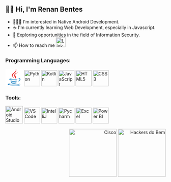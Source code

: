## 👋🏽 Hi, I'm Renan Bentes
- 👨🏽‍💻 I'm interested in Native Android Development.
- ☕ I'm currently learning  Web Development, especially in Javascript.
- 📱 Exploring opportunities in the field of Information Security.
- 📫 How to reach me <a  href="https://www.linkedin.com/in/renan-bentes731/" target="_blank" rel="noreferrer">
            <img title="Linkedin" src="https://cdn.jsdelivr.net/gh/devicons/devicon/icons/linkedin/linkedin-original.svg" width="30" height="30"></a> 
                     
<h3 align="left">Programming Languages:</h3>
<p align="left"> 

<a href="https://dev.java/" target="_blank" rel="noreferrer">
<img title="Java" src="https://raw.githubusercontent.com/devicons/devicon/master/icons/java/java-original.svg" width="55" height="55"/></a>

<a href="https://www.python.org" target="_blank" rel="noreferrer">
<img title="Python" src="https://seeklogo.com/images/P/python-logo-A32636CAA3-seeklogo.com.png" width="50" height="50"/></a>

<a href="https://kotlinlang.org" target="_blank" rel="noreferrer"> 
<img title="Kotlin" src="https://www.vectorlogo.zone/logos/kotlinlang/kotlinlang-icon.svg" width="50" height="50"/></a>

<a href="https://www.javascript.com/" target="_blank" rel="noreferrer">  
<img title="JavaScript" src="https://seeklogo.com/images/J/javascript-js-logo-2949701702-seeklogo.com.png" width="50" height="50"/></a>

<a href="https://dev.w3.org/html5/spec-LC/" target="_blank" rel="noreferrer"> 
<img title="HTML5" src="https://cdn.jsdelivr.net/gh/devicons/devicon/icons/html5/html5-original.svg" width="50" height="50"/></a>

<a href="https://www.w3.org/Style/CSS/Overview.en.html" target="_blank" rel="noreferrer"> 
<img title="CSS3" src="https://cdn.jsdelivr.net/gh/devicons/devicon/icons/css3/css3-original.svg" width="50" height="50"/></a>
          
<h3 align="left">Tools:</h3>
<a href="https://developer.android.com" target="_blank" rel="noreferrer"> 
<img title="Android Studio" src="https://cdn.jsdelivr.net/gh/devicons/devicon/icons/androidstudio/androidstudio-original.svg" width="55" height="55"/></a>

<a href="https://code.visualstudio.com/download" target="_blank" rel="noreferrer"> 
<img title="VS Code" src="https://upload.wikimedia.org/wikipedia/commons/9/9a/Visual_Studio_Code_1.35_icon.svg" width="50" height="50"></a>

<a href="https://www.jetbrains.com/idea/" target="_blank" rel="noreferrer"> 
<img title="IntelliJ" src="https://upload.wikimedia.org/wikipedia/commons/9/9c/IntelliJ_IDEA_Icon.svg" width="50" height="50"></a>

<a href="https://www.jetbrains.com/pycharm/" target="_blank" rel="noreferrer"> 
<img title="Pycharm" src="https://upload.wikimedia.org/wikipedia/commons/1/1d/PyCharm_Icon.svg" width="50" height="50"></a>

<a href="https://www.microsoft.com/pt-br/microsoft-365/excel" target="_blank" rel="noreferrer"> 
<img title="Excel" src="https://seeklogo.com/images/M/microsoft-excel-logo-F8C90B4427-seeklogo.com.png" width="50" height="50"/></a>

<a href="https://powerbi.microsoft.com/pt-br/downloads/" target="_blank" rel="noreferrer"> 
<img title="Power BI" src="https://seeklogo.com/images/P/power-bi-icon-logo-E1B451ED39-seeklogo.com.png" width="50" height="50"/></a>

<p align="right"> 
 <a href="https://skillsforall.com/pt/" target="_blank" rel="noreferrer">            
<img title="Cisco" src="https://images.credly.com/size/340x340/images/f7387386-553c-4be5-b3f3-077f78152f31/Network_Security.png" width="150" height="150"/></a>
 <a href="https://hackersdobem.org.br/" target="_blank" rel="noreferrer">            
<img title="Hackers do Bem" src="https://ava.hackersdobem.org.br/pluginfile.php/125/badges/badgeimage/6/f3" width="150" height="150"/></a>

